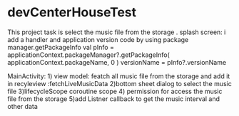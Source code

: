 # devCenterHouseTest

This project task is select the music file from the storage .
splash screen:
     i add a handler and application version code by using package manager.getPackageInfo 
     val pInfo = applicationContext.packageManager?.getPackageInfo(
                applicationContext.packageName,
                0
            )
            versionName = pInfo?.versionName
            
            
MainActivity:
          1) view model: featch all music file from the storage and add it in recyleview :fetchLiveMusicData
          2)bottom sheet dialog to select the music file
          3)lifecycleScope coroutine scope 
          4) permission for access the music file from the storage
          5)add Listner callback to get the music interval and other data

